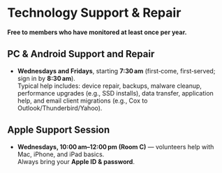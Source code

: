 # Technology Support & Repair

**Free to members who have monitored at least once per year.**

## PC & Android Support and Repair
- **Wednesdays and Fridays**, starting **7:30 am** (first‑come, first‑served; sign in by **8:30 am**).  
Typical help includes: device repair, backups, malware cleanup, performance upgrades (e.g., SSD installs), data transfer, application help, and email client migrations (e.g., Cox to Outlook/Thunderbird/Yahoo).

## Apple Support Session
- **Wednesdays, 10:00 am–12:00 pm (Room C)** — volunteers help with Mac, iPhone, and iPad basics.  
Always bring your **Apple ID & password**.
